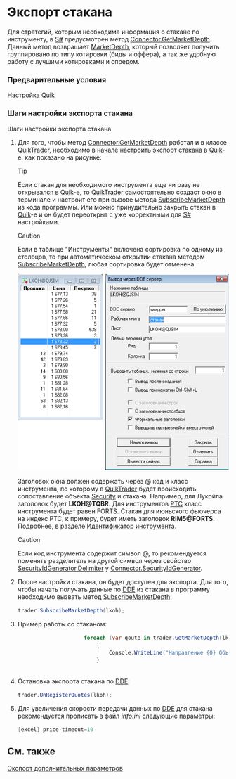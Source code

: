 # Экспорт стакана

Для стратегий, которым необходима информация о стакане по инструменту, в [S\#](StockSharpAbout.md) предусмотрен метод [Connector.GetMarketDepth](xref:StockSharp.Algo.Connector.GetMarketDepth). Данный метод возвращает [MarketDepth](xref:StockSharp.BusinessEntities.MarketDepth), который позволяет получить группировано по типу котировки (биды и оффера), а так же удобную работу с лучшими котировками и спредом. 

### Предварительные условия

[Настройка Quik](QuikSetup.md)

### Шаги настройки экспорта стакана

Шаги настройки экспорта стакана

1. Для того, чтобы метод [Connector.GetMarketDepth](xref:StockSharp.Algo.Connector.GetMarketDepth) работал и в классе [QuikTrader](xref:StockSharp.Quik.QuikTrader), необходимо в начале настроить экспорт стакана в [Quik](Quik.md)\-е, как показано на рисунке: 

   > [!TIP]
   > Если стакан для необходимого инструмента еще ни разу не открывался в [Quik](Quik.md)\-е, то [QuikTrader](xref:StockSharp.Quik.QuikTrader) самостоятельно создаст окно в терминале и настроит его при вызове метода [SubscribeMarketDepth](xref:StockSharp.Algo.Connector.SubscribeMarketDepth) из кода программы. Или можно принудительно закрыть стакан в [Quik](Quik.md)\-е и он будет переоткрыт с уже корректными для [S\#](StockSharpAbout.md) настройками. 

   > [!CAUTION]
   > Если в таблице "Инструменты" включена сортировка по одному из столбцов, то при автоматическом открытии стакана методом [SubscribeMarketDepth](xref:StockSharp.Algo.Connector.SubscribeMarketDepth), любая сортировка будет отменена. 

   ![quotes](../images/quote_dde.png)

   Заголовок окна должен содержать через @ код и класс инструмента, по которому в [QuikTrader](xref:StockSharp.Quik.QuikTrader) будет происходить сопоставление объекта [Security](xref:StockSharp.BusinessEntities.Security) и стакана. Например, для Лукойла заголовок будет **LKOH@TQBR**. Для инструментов [РТС](http://rts.ru/) класс инструмента будет равен FORTS. Стакан для июньского фьючерса на индекс РТС, к примеру, будет иметь заголовок **RIM5@FORTS**. Подробнее, в разделе [Идентификатор инструмента](SecurityId.md). 

   > [!CAUTION]
   > Если код инструмента содержит символ @, то рекомендуется поменять разделитель на другой символ через свойство [SecurityIdGenerator.Delimiter](xref:StockSharp.Algo.SecurityIdGenerator.Delimiter) у [Connector.SecurityIdGenerator](xref:StockSharp.Algo.Connector.SecurityIdGenerator). 
2. После настройки стакана, он будет доступен для экспорта. Для того, чтобы начать получать данные по [DDE](https://en.wikipedia.org/wiki/Dynamic_Data_Exchange) из стакана в программу необходимо вызвать метод [SubscribeMarketDepth](xref:StockSharp.Algo.Connector.SubscribeMarketDepth): 

   ```cs
   trader.SubscribeMarketDepth(lkoh);
   ```
3. Пример работы со стаканом: 

   ```cs
   					  	foreach (var qoute in trader.GetMarketDepth(lkoh))
   							{
   								Console.WriteLine("Направление {0} Объем {1} Цена {2}", qoute.OrderDirection, qoute.Volume, qoute.Price);
   							}
   					 
   ```
4. Остановка экспорта стакана по [DDE](https://en.wikipedia.org/wiki/Dynamic_Data_Exchange): 

   ```cs
   trader.UnRegisterQuotes(lkoh);
   ```
5. Для увеличения скорости передачи данных по [DDE](https://en.wikipedia.org/wiki/Dynamic_Data_Exchange) для стакана рекомендуется прописать в файл *info.ini* следующие параметры: 

   ```cs
   [excel] price-timeout=10
   ```

## См. также

[Экспорт дополнительных параметров](QuikExtendedInfoByDde.md)

